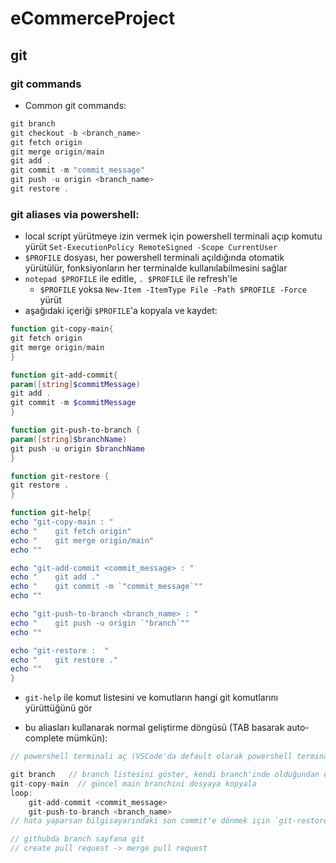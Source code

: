 # eCommerceProject
## git
### git commands
* Common git commands:
```ps1
git branch
git checkout -b <branch_name>
git fetch origin
git merge origin/main
git add .
git commit -m "commit_message"
git push -u origin <branch_name>
git restore .
```
### git aliases via powershell:

* local script yürütmeye izin vermek için powershell terminali açıp komutu yürüt `Set-ExecutionPolicy RemoteSigned -Scope CurrentUser`
* `$PROFILE` dosyası, her powershell terminali açıldığında otomatik yürütülür, fonksiyonların her terminalde kullanılabilmesini sağlar 
*  `notepad $PROFILE` ile editle, `. $PROFILE` ile refresh'le
    * `$PROFILE` yoksa `New-Item -ItemType File -Path $PROFILE -Force` yürüt
* aşağıdaki içeriği `$PROFILE`'a kopyala ve kaydet:
```ps1
function git-copy-main{
git fetch origin
git merge origin/main
}

function git-add-commit{
param([string]$commitMessage)
git add .
git commit -m $commitMessage
}

function git-push-to-branch {
param([string]$branchName)
git push -u origin $branchName
}

function git-restore {
git restore .
}

function git-help{
echo "git-copy-main : "
echo "    git fetch origin"
echo "    git merge origin/main"
echo ""

echo "git-add-commit <commit_message> : "
echo "    git add ."
echo "    git commit -m `"commit_message`""
echo ""

echo "git-push-to-branch <branch_name> : "
echo "    git push -u origin `"branch`""
echo ""

echo "git-restore :  "
echo "    git restore ."
echo ""
}
```

* `git-help` ile komut listesini ve komutların hangi git komutlarını yürüttüğünü gör

* bu aliasları kullanarak normal geliştirme döngüsü (TAB basarak auto-complete mümkün):
```h
// powershell terminali aç (VSCode'da default olarak powershell terminali açılıyor, CTRL+SHIFT+P -> "Terminal: Create New Terminal)

git branch   // branch listesini göster, kendi branch'inde olduğundan emin ol, değilsen `git checkout <branch_name>` ile branch'ine geç
git-copy-main  // güncel main branchini dosyaya kopyala
loop:
    git-add-commit <commit_message>
    git-push-to-branch <branch_name>
// hata yaparsan bilgisayarındaki son commit'e dönmek için `git-restore` yürüt

// githubda branch sayfana git
// create pull request -> merge pull request
```